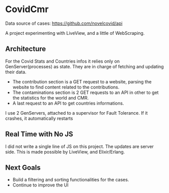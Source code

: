 # CovidCmr

Data source of cases: https://github.com/novelcovid/api

A project experimenting with LiveView, and a little of WebScraping.

## Architecture

For the Covid Stats and Countries infos it relies only on GenServer(processes) as state. They are in charge of fetching and updating their data.

- The contribution section is a GET request to a website, parsing the website to find content related to the contributions.
- The contaminations section is 2 GET requests to an API in other to get the statistics for the world and CMR.
- A last request to an API to get countries informations.

I use 2 GenServers, attached to a supervisor for Fault Tolerance. If it crashes, it automatically restarts

## Real Time with No JS
I did not write a single line of JS on this project. The updates are server side. This is made possible by LiveView, and Elixir/Erlang.

## Next Goals
- Build a filtering and sorting functionalities for the cases.
- Continue to improve the UI

